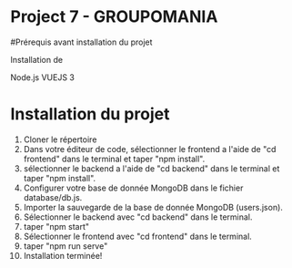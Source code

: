 # Project 7 - GROUPOMANIA

#Prérequis avant installation du projet

Installation de 

Node.js
VUEJS 3

# Installation du projet

1. Cloner le répertoire
2. Dans votre éditeur de code, sélectionner le frontend a l'aide de "cd frontend" dans le terminal et taper "npm install".
3. sélectionner le backend a l'aide de "cd backend" dans le terminal et taper "npm install".
4. Configurer votre base de donnée MongoDB dans le fichier database/db.js.
5. Importer la sauvegarde de la base de donnée MongoDB (users.json).
6. Sélectionner le backend avec "cd backend" dans le terminal.
7. taper "npm start"
8. Sélectionner le frontend avec "cd frontend" dans le terminal.
9. taper "npm run serve"
10. Installation terminée!
